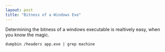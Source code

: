 ```yaml
---
layout: post
title: "Bitness of a Windows Exe"
---
```


Determining the bitness of a windows executable is realtively easy, when you know the magic.

    dumpbin /headers app.exe | grep machine
